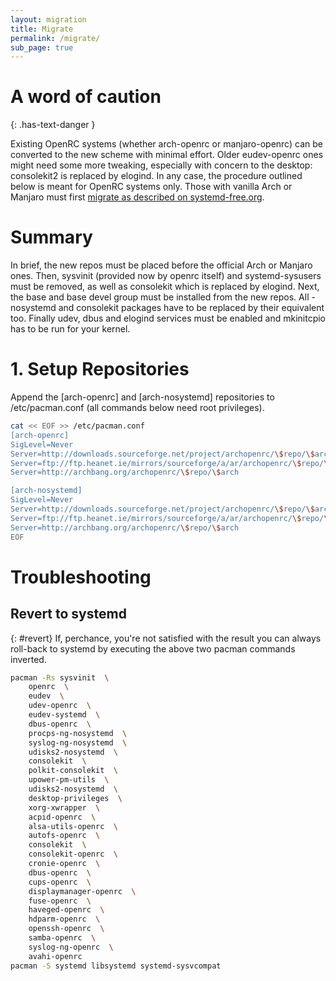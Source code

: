 ```yaml
---
layout: migration
title: Migrate
permalink: /migrate/
sub_page: true
---
```



# A word of caution
{: .has-text-danger } 

Existing OpenRC systems (whether arch-openrc or manjaro-openrc) can be converted to the new scheme with minimal effort. Older eudev-openrc ones might need some more tweaking, especially with concern to the desktop: consolekit2 is replaced by elogind. In any case, the procedure outlined below is meant for OpenRC systems only. Those with vanilla Arch or Manjaro must first <a href="http://systemd-free.org/migrate.php">migrate as described on systemd-free.org</a>.

# Summary

In brief, the new repos must be placed before the official Arch or Manjaro ones. Then, sysvinit (provided now by openrc itself) and systemd-sysusers must be removed, as well as consolekit which is replaced by elogind. Next, the base and base devel group must be installed from the new repos. All -nosystemd and consolekit packages have to be replaced by their equivalent too. Finally udev, dbus and elogind services must be enabled and mkinitcpio has to be run for your kernel.

# 1. Setup Repositories

Append the [arch-openrc] and [arch-nosystemd] repositories to /etc/pacman.conf (all commands below need root privileges).

```bash
cat << EOF >> /etc/pacman.conf
[arch-openrc]
SigLevel=Never
Server=http://downloads.sourceforge.net/project/archopenrc/\$repo/\$arch
Server=ftp://ftp.heanet.ie/mirrors/sourceforge/a/ar/archopenrc/\$repo/\$arch
Server=http://archbang.org/archopenrc/\$repo/\$arch

[arch-nosystemd]
SigLevel=Never
Server=http://downloads.sourceforge.net/project/archopenrc/\$repo/\$arch
Server=ftp://ftp.heanet.ie/mirrors/sourceforge/a/ar/archopenrc/\$repo/\$arch
Server=http://archbang.org/archopenrc/\$repo/\$arch
EOF
```


# Troubleshooting

## Revert to systemd
{: #revert}
If, perchance, you're not satisfied with the result you can always roll-back to systemd by executing the above two pacman commands inverted. 

```bash
pacman -Rs sysvinit  \ 
    openrc  \ 
    eudev  \ 
    udev-openrc  \ 
    eudev-systemd  \ 
    dbus-openrc  \ 
    procps-ng-nosystemd  \ 
    syslog-ng-nosystemd  \ 
    udisks2-nosystemd  \ 
    consolekit  \ 
    polkit-consolekit  \ 
    upower-pm-utils  \ 
    udisks2-nosystemd  \ 
    desktop-privileges  \ 
    xorg-xwrapper  \ 
    acpid-openrc  \ 
    alsa-utils-openrc  \ 
    autofs-openrc  \ 
    consolekit  \ 
    consolekit-openrc  \ 
    cronie-openrc  \ 
    dbus-openrc  \ 
    cups-openrc  \ 
    displaymanager-openrc  \ 
    fuse-openrc  \ 
    haveged-openrc  \ 
    hdparm-openrc  \ 
    openssh-openrc  \ 
    samba-openrc  \ 
    syslog-ng-openrc  \ 
    avahi-openrc
pacman -S systemd libsystemd systemd-sysvcompat
```
